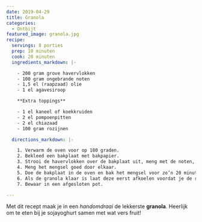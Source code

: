 ```yaml
---
date: 2019-04-29
title: Granola
categories:
  - Ontbijt
featured_image: granola.jpg
recipe:
  servings: 8 porties
  prep: 10 minuten
  cook: 20 minuten
  ingredients_markdown: |-

    - 200 gram grove havervlokken
    - 100 gram ongebrande noten
    - 1,5 el (raapzaad) olie
    - 1 el agavesiroop

    **Extra toppings**

    - 1 el kaneel of koekkruiden
    - 2 el pompoenpitten
    - 2 el chiazaad
    - 100 gram rozijnen

  directions_markdown: |-

    1. Verwarm de oven voor op 180 graden.
    2. Bekleed een bakplaat met bakpapier.
    3. Strooi de havervlokken over de bakplaat uit, meng met de noten, zaden en kruiden (niet de rozijnen) en giet de olie en agavesiroop eroverheen.
    4. Meng het mengsel goed door elkaar.
    5. Doe de bakplaat in de oven en bak het mengsel voor zo’n 20 minuten. Roer regelmatig door!
    6. Als de granola klaar is laat deze eerst afkoelen voordat je de rozijnen erdoor mengt.
    7. Bewaar in een afgesloten pot.

---
```

Met dit recept maak je in een _handomdraai_ de lekkerste **granola**. Heerlijk om te eten bij je sojayoghurt samen met wat vers fruit!
